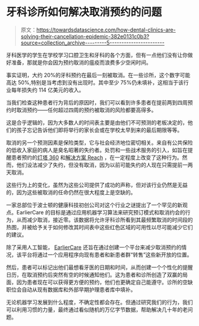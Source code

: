 # 牙科诊所如何解决取消预约的问题

> 原文：<https://towardsdatascience.com/how-dental-clinics-are-solving-their-cancellation-epidemic-382e0131c0b3?source=collection_archive---------5----------------------->

牙科医学的学生在学校学习口腔卫生和牙科的各个方面，但有一点他们没有让你做好准备，那就是你会因为预约取消的瘟疫而浪费多少空闲时间。

事实证明，大约 20%的牙科预约在最后一刻被取消。在一些诊所，这个数字可能高达 50%,特别是当考虑到没有出现时。其中至少 75%仍未填补，这相当于该行业每年损失约 114 亿美元的收入。

当我们检查这种患者行为背后的原因时，我们可以看到许多患者在提前两到四周预约时取消预约——任何超过四周的预约被取消的风险都要高得多。

这是合乎逻辑的，因为大多数人的时间表主要是由他们不可预测的老板决定的，他们的孩子忘记告诉他们即将举行的家长会或在学校太早到来的最后期限等等。

取消的另一个预测因素是保险类型，它与社会经济地位密切相关。来自有公共保险的低收入家庭的病人是臭名昭著的失约者。处罚和一些战术服务的引入，如旨在提醒患者预约的[灯塔 360](https://www.lh360.com/) 和[解决方案 Reach](https://www.solutionreach.com/ppc-patient-relationship-management?gclid=EAIaIQobChMI-qi_-anI1QIV1oizCh15BgnUEAAYASAAEgKtJ_D_BwE) ，在一定程度上改变了这种行为。然而，他们设法减少了失约，但没有取消，因为以前可能失约的人现在只需提前一两天取消。

这些行为上的变化，虽然为这些公司提供了成功的声称，但对该行业仍然是无益的，因为这些被取消的任命仍然在很大程度上是空缺的。

一家总部位于波士顿的健康科技初创公司对这个行业之谜提出了一个罕见的新观点。EarlierCare 的目标是通过应用机器学习算法来研究预订模式和取消约会的行为，从而减少取消，接近零。该数据将允许牙科诊所看到其最频繁取消的时间段的热图，并被给予关于如何修改其时间表中这些红色区域的可用性以尽可能减少它们的建议。

除了采用人工智能， [EarlierCare](http://www.earliercare.com) 还旨在通过创建一个平台来减少取消预约的情况，该平台将通过一个应用程序向现有患者和新患者群“转售”这些新开放的位置。

然后，患者可以标记出他们最想看牙医的日期和时间，从而创建一个个性化的提醒日历，在取消预约后突然有空的时候通知他们。这为患者和诊所创造了双赢的局面，因为患者现在可以获得更方便的预约，他们也更确定自己能遵守。诊所的空缺职位会自动从现有数据库和外部早期护理患者库中填补。

无论机器学习发展到什么程度，不确定性都会存在。但通过研究我们的行为，我们可以利用习惯的力量，最终通过看似随机的万亿字节数据，帮助解决几十年的老问题。